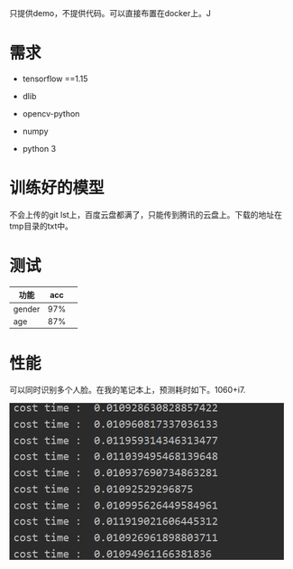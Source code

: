 只提供demo，不提供代码。可以直接布置在docker上。J
# 需求
- tensorflow ==1.15 

- dlib 

- opencv-python 

- numpy 

- python 3 

# 训练好的模型
不会上传的git lst上，百度云盘都满了，只能传到腾讯的云盘上。下载的地址在tmp目录的txt中。
# 测试

| 功能   | acc  |      |
| ------ | ---- | ---- |
| gender | 97%  |      |
| age    | 87%  |      |

# 性能
可以同时识别多个人脸。在我的笔记本上，预测耗时如下。1060+i7.

![image-20200724191547537](img/image-20200724191547537.png)